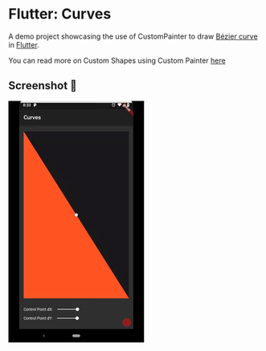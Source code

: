 # Flutter: Curves 

A demo project showcasing the use of CustomPainter to draw [Bézier curve](https://en.wikipedia.org/wiki/B%C3%A9zier_curve) in [Flutter](https://flutter.io).

You can read more on Custom Shapes using Custom Painter [here](https://zocada.com/drawing-custom-shapes-in-flutter-using-custompainter)

## Screenshot 📸

![Demo](/screenshots/demo.gif)

